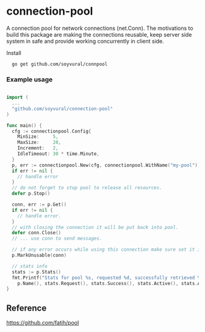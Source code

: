# connection-pool

A connection pool for network connections (net.Conn). The motivations to build this package are making the connections
reusable, keep server side system in safe and provide working concurrently in client side.

Install

```shell
  go get github.com/soyvural/connpool
```

### Example usage

```go

import (
  ...
  "github.com/soyvural/connection-pool"
)

func main() {
  cfg := connectionpool.Config{
    MinSize:     5,
    MaxSize:     20,
    Increment:   2,
    IdleTimeout: 30 * time.Minute,
  }
  p, err := connectionpool.New(cfg, connectionpool.WithName("my-pool"))
  if err != nil {
    // handle error
  }
  // do not forget to stop pool to release all resources.
  defer p.Stop()

  conn, err := p.Get()
  if err != nil {
    // handle error.
  }
  // with closing the connection it will be put back into pool.
  defer conn.Close()
  // ... use conn to send messages.

  // if any error occurs while using this connection make sure set it is unusable. 
  p.MarkUnusable(conn)

  // stats info
  stats := p.Stats()
  fmt.Printf("Stats for pool %s, requested %d, successfully retrieved %d, active %d and available %d.\n",
    p.Name(), stats.Request(), stats.Success(), stats.Active(), stats.Available())
}
```

## Reference

https://github.com/fatih/pool
